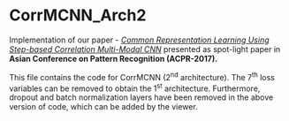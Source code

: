 # CorrMCNN_Arch2

Implementation of our paper - *[Common Representation Learning Using Step-based Correlation Multi-Modal CNN](https://arxiv.org/pdf/1711.00003.pdf)* presented as spot-light paper in **Asian Conference on Pattern Recognition (ACPR-2017).**

This file contains the code for CorrMCNN (2<sup>nd</sup> architecture). The 7<sup>th</sup> loss variables can be removed to obtain the 1<sup>st</sup> architecture. Furthermore, dropout and batch normalization layers have been removed in the above version of code, which can be added by the viewer.

